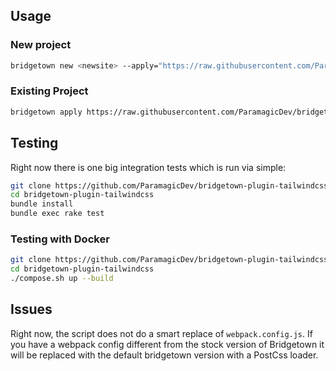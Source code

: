 ## Usage

### New project

```bash
bridgetown new <newsite> --apply="https://raw.githubusercontent.com/ParamagicDev/bridgetown-plugin-tailwindcss/master/bridgetown.automation.rb"
```

### Existing Project

```bash
bridgetown apply https://raw.githubusercontent.com/ParamagicDev/bridgetown-plugin-tailwindcss/master/bridgetown.automation.rb
```

## Testing

Right now there is one big integration tests which is run via simple:

```bash
git clone https://github.com/ParamagicDev/bridgetown-plugin-tailwindcss/
cd bridgetown-plugin-tailwindcss
bundle install
bundle exec rake test
```

### Testing with Docker

```bash
git clone https://github.com/ParamagicDev/bridgetown-plugin-tailwindcss/
cd bridgetown-plugin-tailwindcss
./compose.sh up --build
```

## Issues

Right now, the script does not do a smart replace of
`webpack.config.js`. If you have a webpack config different from the
stock version of Bridgetown it will be replaced with the default
bridgetown version with a PostCss loader.
